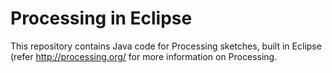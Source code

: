 Processing in Eclipse
=====================

This repository contains Java code for Processing sketches, built in Eclipse (refer http://processing.org/ for more information on Processing.




